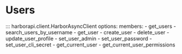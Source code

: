 # Users

::: harborapi.client.HarborAsyncClient
    options:
        members:
        - get_users
        - search_users_by_username
        - get_user
        - create_user
        - delete_user
        - update_user_profile
        - set_user_admin
        - set_user_password
        - set_user_cli_secret
        - get_current_user
        - get_current_user_permissions
